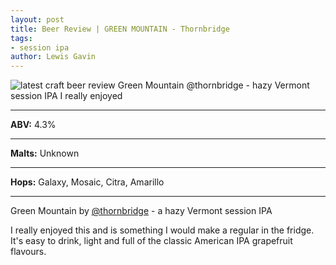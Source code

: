 ```yaml
---
layout: post
title: Beer Review | GREEN MOUNTAIN - Thornbridge
tags:
- session ipa
author: Lewis Gavin
---
```


![latest craft beer review Green Mountain @thornbridge - hazy Vermont session IPA I really enjoyed](https://instagram.fman1-1.fna.fbcdn.net/vp/ccb290213d9b05435ba823916ee6805f/5C69BA85/t51.2885-15/sh0.08/e35/s750x750/43123549_178924609655092_4475185643863818025_n.jpg?ig_cache_key=MTg5Mjg0NjcyNTYzOTYxMzc1Ng%3D%3D.2)

***
**ABV:** 4.3%

***
**Malts:** Unknown

***
**Hops:** Galaxy, Mosaic, Citra, Amarillo

***

Green Mountain by [@thornbridge](https://instagram.com/thornbridge) - a hazy Vermont session IPA

I really enjoyed this and is something I would make a regular in the fridge. It's easy to drink, light and full of the classic American IPA grapefruit flavours.
